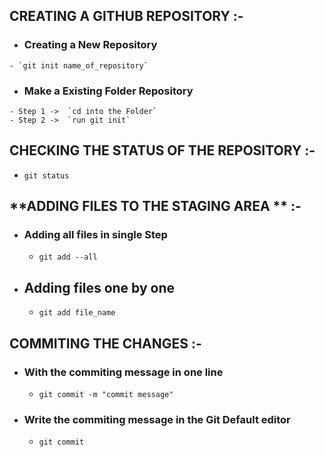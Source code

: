
## **CREATING A GITHUB REPOSITORY** :-
   - ###  Creating a New Repository
    - `git init name_of_repository`
   - ### Make a Existing Folder Repository  
    - Step 1 ->  `cd into the Folder`
    - Step 2 ->  `run git init`


## **CHECKING THE STATUS OF THE REPOSITORY** :-  
  - `git status`

## **ADDING FILES TO THE STAGING AREA ** :-

- ### Adding all files in single Step
    - `git add --all`
- ## Adding files one by one
    - `git add file_name`

## **COMMITING THE CHANGES** :-
- ### With the commiting message in one line
    - `git commit -m "commit message"`
- ### Write the commiting message in the Git Default editor
    -  `git commit`
